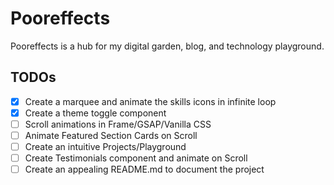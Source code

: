# Pooreffects

Pooreffects is a hub for my digital garden, blog, and technology playground.

## TODOs

- [x] Create a marquee and animate the skills icons in infinite loop
- [x] Create a theme toggle component
- [ ] Scroll animations in Frame/GSAP/Vanilla CSS
- [ ] Animate Featured Section Cards on Scroll
- [ ] Create an intuitive Projects/Playground
- [ ] Create Testimonials component and animate on Scroll
- [ ] Create an appealing README.md to document the project

